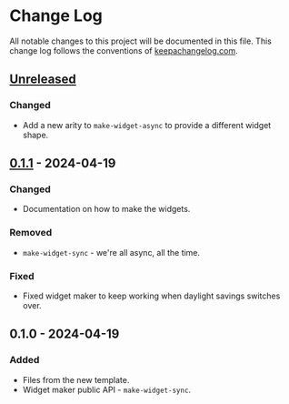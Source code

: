 # Change Log
All notable changes to this project will be documented in this file. This change log follows the conventions of [keepachangelog.com](http://keepachangelog.com/).

## [Unreleased]
### Changed
- Add a new arity to `make-widget-async` to provide a different widget shape.

## [0.1.1] - 2024-04-19
### Changed
- Documentation on how to make the widgets.

### Removed
- `make-widget-sync` - we're all async, all the time.

### Fixed
- Fixed widget maker to keep working when daylight savings switches over.

## 0.1.0 - 2024-04-19
### Added
- Files from the new template.
- Widget maker public API - `make-widget-sync`.

[Unreleased]: https://sourcehost.site/your-name/blackjack/compare/0.1.1...HEAD
[0.1.1]: https://sourcehost.site/your-name/blackjack/compare/0.1.0...0.1.1
